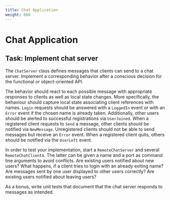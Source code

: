 ```yaml
---
title: Chat Application
weight: 660
---
```


# Chat Application

## Task: Implement chat server

The `ChatServer` class defines messages
that clients can send to a chat server.
Implement a corresponding behavior
after a conscious decision for the functional or object-oriented API.

The behavior should react to each possible message
with appropriate responses to clients as well as local state changes.
More specifically, the behaviour should
capture local state associating client references with names.
`Login` requests should be answered with a `LoggedIn` event
or with an `Error` event if the chosen name is already taken.
Additionally, other users should be alerted to successful registrations 
via `UserJoined`.
When a registered client requests to `Send` a message,
other clients should be notified via `NewMessage`.
Unregistered clients should not be able to send messages
but receive an `Error` event.
When a registered client quits,
others should be notified via the `UserLeft` event.

In order to test your implementation,
start a `RemoteChatServer` and several `RemoteChatClient`s.
The latter can be given a name and a port as command line arguments
to avoid conflicts.
Are existing users notified about new users?
What happens, if a client tries to login with an already exiting name?
Are messages sent by one user displayed to other users correctly?
Are existing users notified about leaving users?

As a bonus, write unit tests that document
that the chat server responds to messages as intended.


